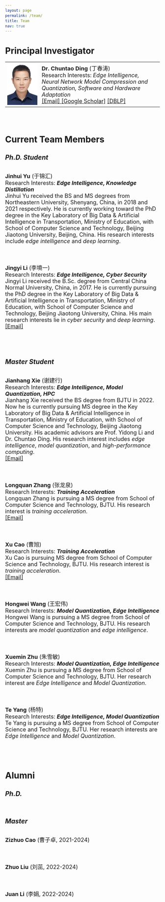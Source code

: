 ```yaml
---
layout: page
permalink: /team/
title: Team
nav: true
---
```


# **Principal Investigator**
<table  rules="none">
	<tr>
		<td width="180">
			<left>
			<img src="/assets/img/chuntaoding.jpg" width=150/>
			</left>
		</td>
		<td width="600" >
			<left>
				<font size="4"><b>Dr. Chuntao Ding</b> (丁春涛)<br/>
<!--                                     Director & PI <br/> -->
                                    Research Interests: <i>Edge Intelligence, Neural Network Model Compression and Quantization, Software and Hardware Adaptation</i> <br/>
					<a href="mailto:chuntaoding@163.com">[Email]   </a>
					<a href="https://scholar.google.com/citations?user=MVlO39QAAAAJ&hl=zh-CN&oi=ao">[Google Scholar]</a>
					<a href="https://dblp.org/pid/150/4003.html">[DBLP]   </a>
				</font> 
			</left>
		</td>
    </tr>
</table>
<br>
<br>

# **Current Team Members**
## *Ph.D. Student*
<br>
<table  rules="none">
	<tr>
<!-- 		<td width="180">
			<left>
			<img src="/assets/img/yujinhui.png" width=150/>
			</left>
		</td>
		<td width="600" > -->
			<left>
				<font size="4"><b>Jinhui Yu</b> (于锦汇)<br/>
                                    Research Interests: <b><i>Edge Intelligence, Knowledge Distillation</i></b> <br/>
				     Jinhui Yu received the BS and MS degrees from Northeastern University, Shenyang, China, in 2018 and 2021 respectively. He is currently working toward the PhD degree in the Key Laboratory of Big Data & Artificial Intelligence in Transportation, Ministry of Education, with School of Computer Science and Technology, Beijing Jiaotong University, Beijing, China. His research interests include <i>edge intelligence</i> and <i>deep learning</i>. <br/>
				</font> 
			</left>
    </tr>
</table>
<br>
<br>

<table  rules="none">
	<tr>
			<left>
				<font size="4"><b>Jingyi Li</b> (李境一)<br/>
                                    Research Interests: <b><i>Edge Intelligence, Cyber Security</i></b> <br/>
Jingyi Li received the B.Sc. degree from Central China Normal University, China, in 2017. He is currently pursuing the PhD degree in the Key Laboratory of Big Data & Artificial Intelligence in Transportation, Ministry of Education, with School of Computer Science and Technology, Beijing Jiaotong University, China. His main research interests lie in <i>cyber security</i> and <i>deep learning</i>.<br/>
				<a href="mailto:22110139@bjtu.edu.cn">[Email]</a>
				</font> 
			</left>
    </tr>
</table>
<br>
<br>

## *Master Student*
<br>
<table  rules="none">
	<tr>
			<left>
				<font size="4"><b>Jianhang Xie</b> (谢建行)<br/>
                                    Research Interests: <b><i>Edge Intelligence, Model Quantization, HPC</i></b> <br/>
					Jianhang Xie received the BS degree from BJTU in 2022. Now he is currently pursuing MS degree in the Key Laboratory of Big Data & Artificial Intelligence in Transportation, Ministry of Education, with School of Computer Science and Technology, Beijing Jiaotong University. His academic advisors are Prof. Yidong Li and Dr. Chuntao Ding. His research interest includes <i>edge intelligence</i>, <i>model quantization</i>, and <i>high-performance computing</i>. <br/>
									<a href="mailto:xiejianhang@bjtu.edu.cn">[Email]   </a>
				</font> 
			</left>
    </tr>
</table>
<br>
<br>

<table  rules="none">
	<tr>
			<left>
				<font size="4"><b>Longquan Zhang</b> (张龙泉)<br/>
                                    Research Interests: <b><i>Training Acceleration</i></b> <br/>
					Longquan Zhang is pursuing a MS degree from School of Computer Science and Technology, BJTU. His research interest is <i>training acceleration</i>.<br/>
									<a href="mailto:23125287@bjtu.edu.cn">[Email]   </a>
				</font> 
			</left>
    </tr>
</table>
<br>
<br>

<table  rules="none">
	<tr>
			<left>
				<font size="4"><b>Xu Cao</b> (曹旭)<br/>
                                    Research Interests: <b><i>Training Acceleration</i></b> <br/>
					Xu Cao is pursuing MS degree from School of Computer Science and Technology, BJTU. His research interest is <i>training acceleration</i>.<br/>
									<a href="mailto:codecx@sina.com">[Email]   </a>
				</font> 
			</left>
<!-- 		</td> -->
    </tr>
</table>
<br>
<br>


<table  rules="none">
	<tr>
			<left>
				<font size="4"><b>Hongwei Wang</b> (王宏伟)<br/>
                                    Research Interests: <b><i>Model Quantization, Edge Intelligence</i></b> <br/>
					Hongwei Wang is pursuing a MS degree from School of Computer Science and Technology, BJTU. His research interests are <i>model quantization</i> and <i>edge intelligence</i>.<br/>
				</font> 
			</left>
    </tr>
</table>
<br>
<br>


<table  rules="none">
	<tr>
			<left>
				<font size="4"><b>Xuemin Zhu</b> (朱雪敏)<br/>
                                    Research Interests: <b><i>Model Quantization, Edge Intelligence</i></b> <br/>
					Xuemin Zhu is pursuing a MS degree from School of Computer Science and Technology, BJTU. Her research interest are <i>Edge Intelligence</i> and <i>Model Quantization</i>.<br/>
				</font> 
			</left>
    </tr>
</table>
<br>
<br>


<table  rules="none">
	<tr>
			<left>
				<font size="4"><b>Te Yang</b> (杨特)<br/>
                                    Research Interests: <b><i>Edge Intelligence, Model Quantization</i></b> <br/>
					Te Yang is pursuing a MS degree from School of Computer Science and Technology, BJTU. Her research interests are <i>Edge Intelligence</i> and <i>Model Quantization</i>.<br/>
				</font> 
			</left>
    </tr>
</table>
<br>
<br>


# **Alumni**
## *Ph.D.*
<br>

## *Master*
<br>
<table  rules="none">
	<tr>
			<left>
				<font size="4"><b>Zizhuo Cao</b> (曹子卓, 2021-2024) <br/>
				</font> 
			</left>
    </tr>
</table>
<br>
<br>

<table  rules="none">
	<tr>
			<left>
				<font size="4"><b>Zhuo Liu</b> (刘茁, 2022-2024)<br/>
				</font> 
			</left>
    </tr>
</table>
<br>
<br>

<table  rules="none">
	<tr>
			<left>
				<font size="4"><b>Juan Li</b> (李娟, 2022-2024)<br/>
				</font> 
			</left>
    </tr>
</table>
<br>
<br>


<br>

